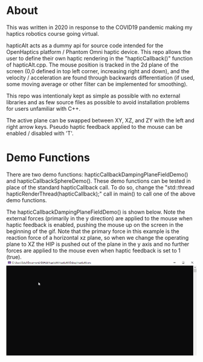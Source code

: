 # About

This was written in 2020 in response to the COVID19 pandemic making my haptics robotics course going virtual.

hapticAlt acts as a dummy api for source code intended for the OpenHaptics platform / Phantom Omni haptic device.  This repo allows the user to define their own haptic rendering in the "hapticCallback()" function of hapticAlt.cpp.  The mouse position is tracked in the 2d plane of the screen (0,0 defined in top left corner, increasing right and down), and the velocity / acceleration are found through backwards differentiation (if used, some moving average or other filter can be implemented for smoothing).

This repo was intentionaly kept as simple as possible with no external libraries and as few source files as possible to avoid installation problems for users unfamiliar with C++.

The active plane can be swapped between XY, XZ, and ZY with the left and right arrow keys.  Pseudo haptic feedback applied to the mouse can be enabled / disabled with 'T'.

# Demo Functions

There are two demo functions: hapticCallbackDampingPlaneFieldDemo() and hapticCallbackSphereDemo().  These demo functions can be tested in place of the standard hapticCallback call.  To do so, change the "std::thread hapticRenderThread(hapticCallback);" call in main() to call one of the above demo functions.

The hapticCallbackDampingPlaneFieldDemo() is shown below.  Note the external forces (primarily in the y direction) are applied to the mouse when haptic feedback is enabled, pushing the mouse up on the screen in the beginning of the gif.  Note that the primary force in this example is the reaction force of a horizontal xz plane, so when we change the operating plane to XZ the HIP is pushed out of the plane in the y axis and no further forces are applied to the mouse even when haptic feedback is set to 1 (true).
![hapticAlt demo](img/demo.gif)
